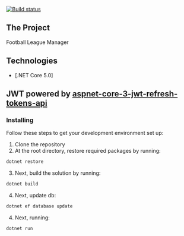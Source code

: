 [![Build status](https://ci.appveyor.com/api/projects/status/uafekpggogduuh9c/branch/master?svg=true)](https://ci.appveyor.com/project/saeed-asghari/leaguefootball/branch/master)
## The Project
Football League Manager
## Technologies
* [.NET Core 5.0]
## JWT powered by [aspnet-core-3-jwt-refresh-tokens-api](https://github.com/cornflourblue/aspnet-core-3-jwt-refresh-tokens-api) 
### Installing
Follow these steps to get your development environment set up:
1. Clone the repository
2. At the root directory, restore required packages by running:
```csharp
dotnet restore
```
3. Next, build the solution by running:
```csharp
dotnet build
```
4. Next, update db:
```csharp
dotnet ef database update
```
4. Next, running:
```csharp
dotnet run

```
